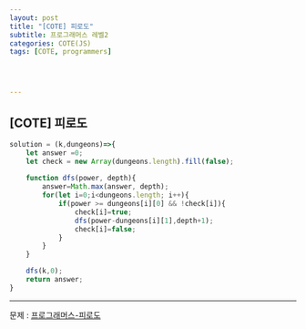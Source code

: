 ```yaml
---
layout: post
title: "[COTE] 피로도"
subtitle: 프로그래머스 레벨2
categories: COTE(JS)
tags: [COTE, programmers]




---
```



## [COTE] 피로도

```javascript
solution = (k,dungeons)=>{
    let answer =0;
    let check = new Array(dungeons.length).fill(false);
    
    function dfs(power, depth){
        answer=Math.max(answer, depth);
        for(let i=0;i<dungeons.length; i++){
            if(power >= dungeons[i][0] && !check[i]){
                check[i]=true;
                dfs(power-dungeons[i][1],depth+1);
                check[i]=false;
            }
        }
    }

    dfs(k,0);
    return answer;
}
```

---

문제 : [프로그래머스-피로도](https://programmers.co.kr/learn/courses/30/lessons/87946)